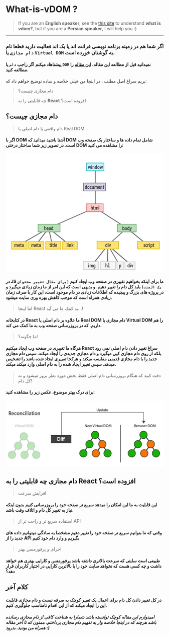 # What-is-vDOM ?
> If you are an __English speaker__, see the [this site](https://medium.com/@BharathkumarV/reacts-virtual-dom-17fdcb290a10) to understand **what is vdom?**, but if you are a __Persian speaker__, I will help you :)
---
### اگر شما هم در زمینه برنامه نویسی __فرانت اند__ یا __بک اند__ فعالیت دارید قطعا نام __`دام مجازی`__ یا  __`Virtual DOM`__ به گوشتان خورده است.
#### پیشناهاد میکنم اگر راجب __`دام`__ یا __`DOM`__ نمیدانید  قبل از مطالعه این مقاله، [این مقاله](https://developer.mozilla.org/en-US/docs/Web/API/Document_Object_Model/Introduction) را مطالعه کنید.

بریم سراغ اصل مطلب ، در اینجا من خیلی خلاصه و ساده توضیح خواهم داد که:
 > دام مجازی چیست؟

 > چه قابلیتی را به __React__ افزوده است؟


## دام مجازی چیست؟
> دام واقعی یا دام اصلی یا Real DOM

#### اگر با __DOM__ آشنا باشید میدانید که __DOM__ شامل تمام داده ها و ساختار یک صفحه وب است. در تصویر زیر شما ساختار درختی __DOM__ را مشاهده می کنید:

![DOM](./img/rDOM.webp)

#### در __JS__ ما برای اینکه بخواهیم تغییری در صفحه وب ایجاد کنیم `(برای مثال تغییر محتوای یک المنت)` باید کل دام را تغییر دهیم. و بدیهی است که این امر از ما زمان زیادی میگیرد و در پروژه های بزرگ و پیچیده که اطلاعات زیادی در دام موجود است، این کار با صرف زمان زیادی همراه است که موجب کاهش بهره وری سایت میشود.
> اما اینجا React به کمک ما می آید...!

#### در کتابخانه React ما علاوه بر دام اصلی یا Real DOM  دام مجازی یا Virtual DOM را هم داریم.  که در بروزرسانی  صفحه وب به ما کمک می کند.
> اما چگونه؟

#### هرگاه ما تغییری در صفحه وب ایجاد میکنیم React سراغ تغییر دادن دام اصلی نمی رود بلکه از روی دام مجازی کپی میگیرد و دام مجازی جدیدی را ایجاد میکند. سپس دام مجازی جدید را با دام مجازی قدیمی مقایسه میکند و هرکجا تغییری ایجاد شده باشد را تشخیص میدهد. سپس تغییر ایجاد شده را به دام اصلی وارد میکند میکند.
> دقت کنید که هنگام بروزرسانی دام اصلی فقط بخش مورد نظر بروز میشود و نه کل دام!

#### برای درک بهتر موضوع، عکس زیر را مشاهده کنید:

![vDOM](./img/vDOM.webp)

## دام مجازی چه قابلیتی را به __React__ افزوده است؟

> افزایش سرعت
#### این قابلیت به ما این امکان را میدهد سریع تر صفحه خود را بروزرسانی کنیم بدون اینکه نیاز به تغییر کل دام و اتلاف وقت باشد.

> استفاده سریع تر و راحت تر از API
#### وقتی که ما بتوانیم سریع تر صفحه خود را تغییر دهیم مشخصا به سادگی میتوانیم داده های جدید را از API بگیریم و وارد دام خود کنیم

> اجرای و پرفورمنس بهتر
#### طبیعی است سایتی که سرعت بالاتری داشته باشد پرفورمنس و کارایی بهتری هم خواهد داشت و چه کسی هست که نخواهد سایت خود را با بالاترین کارایی در اختیار کاربران قرار دهد؟

## کلام آخر

#### در کل تغییر دادن کل دام برای اعمال یک تغییر کوچک به صرفه نیست و دام مجازی قابلیت این را ایجاد میکند که از این اقدام نامناسب جلوگیری کنیم.

##### امیدوارم این مقاله کوچک توانسته باشد شمارا به شناخت کافی از دام مجازی رسانده باشد هرچند که در اینجا خلاصه وار به تفهیم دام مجازی پرداختم. ممنون که تا آخر مقاله همراه من بودید. بدرود :)
